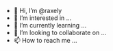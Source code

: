 - 👋 Hi, I’m @raxely
- 👀 I’m interested in ...
- 🌱 I’m currently learning ...
- 💞️ I’m looking to collaborate on ...
- 📫 How to reach me ...

<!---
raxely/raxely is a ✨ special ✨ repository because its `README.md` (this file) appears on your GitHub profile.
You can click the Preview link to take a look at your changes.
--->
